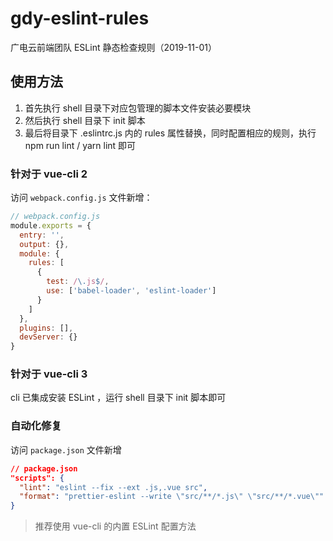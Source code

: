 # gdy-eslint-rules

广电云前端团队 ESLint 静态检查规则（2019-11-01）

## 使用方法

1. 首先执行 shell 目录下对应包管理的脚本文件安装必要模块
2. 然后执行 shell 目录下 init 脚本
3. 最后将目录下 .eslintrc.js 内的 rules 属性替换，同时配置相应的规则，执行 npm run lint / yarn lint 即可

### 针对于 vue-cli 2

访问 `webpack.config.js` 文件新增：

```js
// webpack.config.js
module.exports = {
  entry: '',
  output: {},
  module: {
    rules: [
      {
        test: /\.js$/,
        use: ['babel-loader', 'eslint-loader']
      }
    ]
  },
  plugins: [],
  devServer: {}
}
```

### 针对于 vue-cli 3

cli 已集成安装 ESLint ，运行 shell 目录下 init 脚本即可

### 自动化修复

访问 `package.json` 文件新增

```json
// package.json
"scripts": {
  "lint": "eslint --fix --ext .js,.vue src",
  "format": "prettier-eslint --write \"src/**/*.js\" \"src/**/*.vue\""
}
```

> 推荐使用 vue-cli 的内置 ESLint 配置方法
